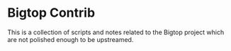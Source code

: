 # Bigtop Contrib

This is a collection of scripts and notes related to the Bigtop project which
are not polished enough to be upstreamed.
